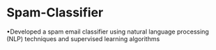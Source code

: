 # Spam-Classifier
•Developed a spam email classifier using natural language processing (NLP) techniques and supervised learning algorithms
